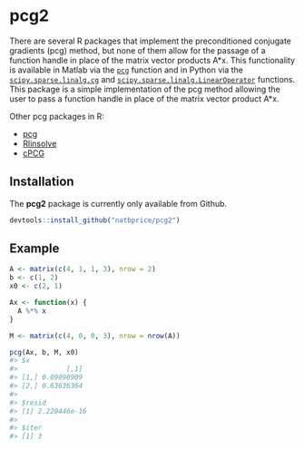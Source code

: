 
<!-- README.md is generated from README.Rmd. Please edit that file -->

# pcg2

There are several R packages that implement the preconditioned conjugate
gradients (pcg) method, but none of them allow for the passage of a
function handle in place of the matrix vector products A\*x. This
functionality is available in Matlab via the
[`pcg`](https://www.mathworks.com/help/matlab/ref/pcg.html) function and
in Python via the
[`scipy.sparse.linalg.cg`](https://docs.scipy.org/doc/scipy/reference/generated/scipy.sparse.linalg.cg.html)
and
[`scipy.sparse.linalg.LinearOperator`](https://docs.scipy.org/doc/scipy/reference/generated/scipy.sparse.linalg.LinearOperator.html)
functions. This package is a simple implementation of the pcg method
allowing the user to pass a function handle in place of the matrix
vector product A\*x.

Other pcg packages in R:

  - [pcg](https://cran.r-project.org/package=pcg)
  - [Rlinsolve](https://cran.r-project.org/package=Rlinsolve)
  - [cPCG](https://cran.r-project.org/package=cPCG)

## Installation

The **pcg2** package is currently only available from Github.

``` r
devtools::install_github("natbprice/pcg2")
```

## Example

``` r
A <- matrix(c(4, 1, 1, 3), nrow = 2)
b <- c(1, 2)
x0 <- c(2, 1)

Ax <- function(x) {
  A %*% x
}

M <- matrix(c(4, 0, 0, 3), nrow = nrow(A))

pcg(Ax, b, M, x0)
#> $x
#>            [,1]
#> [1,] 0.09090909
#> [2,] 0.63636364
#> 
#> $resid
#> [1] 2.220446e-16
#> 
#> $iter
#> [1] 3
```
